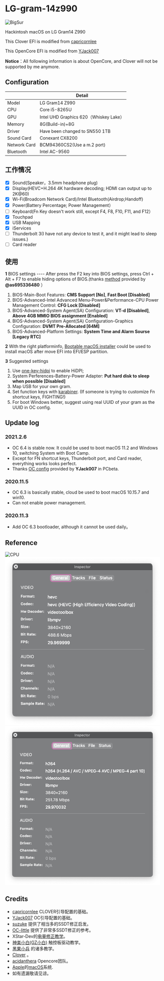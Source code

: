 # LG-gram-14z990

![BigSur](PIC/BigSur.png)

Hackintosh macOS on LG Gram14 Z990

This Clover EFI is modified from [capricornlee](https://github.com/capricornlee/LG-Gram13-Z990) 

This OpenCore EFI is modified from [YJack007](http://bbs.pcbeta.com/viewthread-1876088-1-1.html) 

**Notice**：All following information is about OpenCore, and Clover will not be supported by me anymore.

## Configuration

|      | Detail   |
| ---- | -----------------------------------------|
| Model | LG Gram14 Z990|
| CPU  | Core i5-8265U|
| GPU | Intel UHD Graphics 620（Whiskey Lake）|
| Memory | 8G(Build-in)+8G|
| Driver | Have been changed to SN550 1TB|
| Sound Card | Conexant CX8200|
| Network Card | BCM94360CS2(Use a m.2 port)|
| Bluetooth | Intel AC-9560|

## 工作情况
- [x] Sound(Speaker，3.5mm headphone plug)
- [x] Display(HEVC+H.264 4K hardware decoding; HDMI can output up to 2K@60)
- [x] Wi-Fi(Broadcom Network Card)/Intel Bluetooth(Airdrop;Handoff)
- [x] Power(Battery Percentage; Power Management）
- [ ] Keyboard(Fn Key doesn't work still, except F4, F8, F10, F11, and F12）
- [x] Touchpad
- [x] USB Mapping
- [x] iServices
- [ ] Thunderbolt 3(I have not any device to test it, and it might lead to sleep issues.)
- [ ] Card reader

## 使用

**1** BIOS settings ---- After press the F2 key into BIOS settings, press Ctrl + Alt + F7 to enable hiding options of BIOS.(thanks [method](https://github.com/capricornlee/LG-Gram13-Z990/issues/7#issue-624133249) provided by  **@as695336480** ）
1. BIOS-Main-Boot Features: **CMS Support [No]**, **Fast Boot [Disabled]** 
2. BIOS-Advanced-Intel Advanced Menu-Power&Performance-CPU Power Management Control: **CFG Lock [Disabled]** 
3. BIOS-Advanced-System Agent(SA) Configuration: **VT-d [Disabled]**,  **Above 4GB MMIO BIOS assignment [Enabled]** 
4. BIOS-Advanced-System Agent(SA) Configuration-Graphics Configuration: **DVMT Pre-Allocated [64M]**
5. BIOS-Advanced-Platform Settings: **System Time and Alarm Sourse [Legacy RTC]**
 
**2** With the right platforminfo, [Bootable macOS installer](https://support.apple.com/en-us/HT201372) could be used to install macOS after move EFI into EFI/ESP partition.

**3** Suggested settings
1. Use [one-key-hidpi](https://github.com/xzhih/one-key-hidpi) to enable HiDPI;
2. System Perferences-Battery-Power Adapter: **Put hard disk to sleep when possible [Disabled]**
3. Map USB for your own gram.
4. Set function keys with [karabiner](https://karabiner-elements.pqrs.org). (If someone is trying to customize Fn shortcut keys, FIGHTING!)
5. For boot Windows better, suggest using real UUID of your gram as the UUID in OC config.

## Update log

### 2021.2.6

* OC 6.4 is stable now. It could be used to boot macOS 11.2 and Windows 10, switching System with Boot Camp.
* Except for FN shortcut keys, Thunderbolt port, and Card reader, everything works looks perfect.
* Thanks [OC config](http://bbs.pcbeta.com/viewthread-1876088-1-1.html) provided by **YJack007** in PCbeta.

### 2020.11.5
* OC 6.3 is basically stable, cloud be used to boot macOS 10.15.7 and win10.
* Can not enable power management.

### 2020.11.3
* Add OC 6.3 bootloader, although it cannot be used daily。

## Reference

![CPU](PIC/cpu.png)
![GPU HEVC硬解](PIC/HEVC.png)
![GPU H.264硬解](PIC/h.264.png)

## Credits

+ [capricornlee](https://github.com/capricornlee/LG-Gram13-Z990) CLOVER引导配置的基础。
+ [YJack007](http://bbs.pcbeta.com/viewthread-1876088-1-1.html) OC引导配置的基础。
+ [suzuke](https://github.com/suzuke/LG-Gram-13z980-Opencore) 提供了相当多的SSDT修正启发。
+ [OC-little](https://github.com/daliansky/OC-little) 提供了非常多SSDT修正的参考。
+ XStar-Dev的[电量修正教学](https://xstar-dev.github.io/hackintosh_advanced/Guide_For_Battery_Hotpatch.html)。
+ [神楽小白(GZ小白)](https://blog.gzxiaobai.cn/) 触控板驱动教学。
+ [黑果小兵](https://blog.gzxiaobai.cn/) 的诸多教学。
+ [Clover](https://sourceforge.net/projects/cloverefiboot/) 。
+ [acidanthera](https://github.com/acidanthera) Opencore团队。
+ [Apple](https://www.apple.com)的[macOS](https://www.apple.com.cn/macos/)系统.
+ 如有遗漏敬请见谅。

